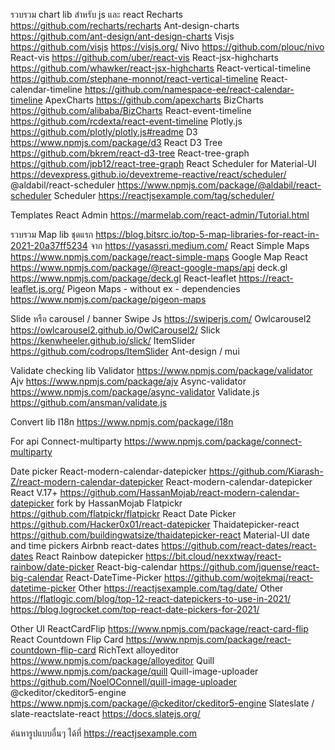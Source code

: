 รวบรวม chart lib สำหรับ js และ react
Recharts https://github.com/recharts/recharts 
Ant-design-charts https://github.com/ant-design/ant-design-charts 
Visjs  https://github.com/visjs https://visjs.org/
Nivo https://github.com/plouc/nivo 
React-vis https://github.com/uber/react-vis 
React-jsx-highcharts https://github.com/whawker/react-jsx-highcharts 
React-vertical-timeline https://github.com/stephane-monnot/react-vertical-timeline 
React-calendar-timeline https://github.com/namespace-ee/react-calendar-timeline 
ApexCharts https://github.com/apexcharts 
BizCharts https://github.com/alibaba/BizCharts 
React-event-timeline https://github.com/rcdexta/react-event-timeline 
Plotly.js https://github.com/plotly/plotly.js#readme 
D3 https://www.npmjs.com/package/d3 
React D3 Tree https://github.com/bkrem/react-d3-tree 
React-tree-graph https://github.com/jpb12/react-tree-graph 
React Scheduler for Material-UI https://devexpress.github.io/devextreme-reactive/react/scheduler/ 
@aldabil/react-scheduler https://www.npmjs.com/package/@aldabil/react-scheduler 
Scheduler https://reactjsexample.com/tag/scheduler/ 


Templates 
React Admin https://marmelab.com/react-admin/Tutorial.html 



รวบรวม Map  lib 
ชุดแรก https://blog.bitsrc.io/top-5-map-libraries-for-react-in-2021-20a37ff5234 
จาก https://yasassri.medium.com/ 
React Simple Maps https://www.npmjs.com/package/react-simple-maps 
Google Map React https://www.npmjs.com/package/@react-google-maps/api 
deck.gl  https://www.npmjs.com/package/deck.gl
React-leaflet  https://react-leaflet.js.org/ 
Pigeon Maps - without ex - dependencies https://www.npmjs.com/package/pigeon-maps 

Slide หรือ carousel / banner
Swipe Js https://swiperjs.com/ 
Owlcarousel2 https://owlcarousel2.github.io/OwlCarousel2/ 
Slick https://kenwheeler.github.io/slick/ 
ItemSlider https://github.com/codrops/ItemSlider 
Ant-design / mui

Validate checking lib
Validator https://www.npmjs.com/package/validator 
Ajv https://www.npmjs.com/package/ajv 
Async-validator https://www.npmjs.com/package/async-validator 
Validate.js https://github.com/ansman/validate.js 

Convert lib
I18n https://www.npmjs.com/package/i18n 



For api
Connect-multiparty https://www.npmjs.com/package/connect-multiparty 



Date picker 
React-modern-calendar-datepicker https://github.com/Kiarash-Z/react-modern-calendar-datepicker 
React-modern-calendar-datepicker React V.17+ https://github.com/HassanMojab/react-modern-calendar-datepicker fork by HassanMojab
Flatpickr https://github.com/flatpickr/flatpickr 
React Date Picker https://github.com/Hacker0x01/react-datepicker 
Thaidatepicker-react https://github.com/buildingwatsize/thaidatepicker-react 
Material-UI date and time pickers 
Airbnb react-dates https://github.com/react-dates/react-dates 
React Rainbow datepicker  https://bit.cloud/nexxtway/react-rainbow/date-picker 
React-big-calendar https://github.com/jquense/react-big-calendar 
React-DateTime-Picker https://github.com/wojtekmaj/react-datetime-picker 
Other https://reactjsexample.com/tag/date/ 
Other https://flatlogic.com/blog/top-12-react-datepickers-to-use-in-2021/ 
https://blog.logrocket.com/top-react-date-pickers-for-2021/ 

Other UI 
ReactCardFlip https://www.npmjs.com/package/react-card-flip 
React Countdown Flip Card https://www.npmjs.com/package/react-countdown-flip-card 
RichText 
alloyeditor  https://www.npmjs.com/package/alloyeditor 
Quill https://www.npmjs.com/package/quill 
Quill-image-uploader https://github.com/NoelOConnell/quill-image-uploader 
 @ckeditor/ckeditor5-engine https://www.npmjs.com/package/@ckeditor/ckeditor5-engine 
Slateslate / slate-reactslate-react   https://docs.slatejs.org/ 



ค้นหารูปแบบอื่นๆ ได้ที่ https://reactjsexample.com 

